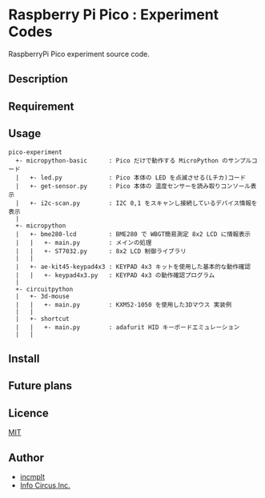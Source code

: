 # Raspberry Pi Pico : Experiment Codes

RaspberryPi Pico experiment source code.

## Description

## Requirement

## Usage

```text
pico-experiment
  +- micropython-basic      : Pico だけで動作する MicroPython のサンプルコード
  |   +- led.py             : Pico 本体の LED を点滅させる(Lチカ)コード
  |   +- get-sensor.py      : Pico 本体の 温度センサーを読み取りコンソール表示
  |   +- i2c-scan.py        : I2C 0,1 をスキャンし接続しているデバイス情報を表示
  |
  +- micropython
  |   +- bme280-lcd         : BME280 で WBGT簡易測定 8x2 LCD に情報表示
  |   |   +- main.py        : メインの処理
  |   |   +- ST7032.py      : 8x2 LCD 制御ライブラリ
  |   |
  |   +- ae-kit45-keypad4x3 : KEYPAD 4x3 キットを使用した基本的な動作確認
  |   |   +- keypad4x3.py   : KEYPAD 4x3 の動作確認プログラム
  |
  +- circuitpython
  |   +- 3d-mouse
  |   |   +- main.py        : KXM52-1050 を使用した3Dマウス 実装例
  |   |
  |   +- shortcut
  |   |   +- main.py        : adafurit HID キーボードエミュレーション
  |   |
```

## Install

## Future plans

## Licence

[MIT](https://github.com/tcnksm/tool/blob/master/LICENCE)

## Author

* [incmplt](https://www.incmplt.net/)
* [Info Circus,Inc.](https://www.infocircus.jp/)
